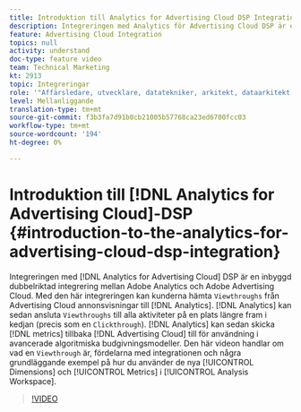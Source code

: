 ```yaml
---
title: Introduktion till Analytics for Advertising Cloud DSP Integration
description: Integreringen med Analytics för Advertising Cloud DSP är en inbyggd dubbelriktad integrering mellan Adobe Analytics och Adobe Advertising Cloud. Med den här integreringen kan kunderna hämta in visningar från Advertising Cloud annonsvisningar till Analytics. Analyserna kan sedan koppla genomsökningarna till all webbplatsaktivitet längre fram i kedjan (precis som en klickning). Analyserna kan sedan skicka tillbaka mätvärden till Advertising Cloud för användning i avancerade algoritmiska budgivningsmodeller. Den här videon handlar om vad en Viewthrough är, fördelarna med integreringen och några grundläggande exempel på hur du använder de nya Dimensionerna/måtten i Analysis Workspace.
feature: Advertising Cloud Integration
topics: null
activity: understand
doc-type: feature video
team: Technical Marketing
kt: 2913
topic: Integreringar
role: '"Affärsledare, utvecklare, datatekniker, arkitekt, dataarkitekt, administratör, ledare"'
level: Mellanliggande
translation-type: tm+mt
source-git-commit: f3b3fa7d91b0cb21005b57768ca23ed6700fcc03
workflow-type: tm+mt
source-wordcount: '194'
ht-degree: 0%

---
```



# Introduktion till [!DNL Analytics for Advertising Cloud]-DSP {#introduction-to-the-analytics-for-advertising-cloud-dsp-integration}

Integreringen med [!DNL Analytics for Advertising Cloud] DSP är en inbyggd dubbelriktad integrering mellan Adobe Analytics och Adobe Advertising Cloud. Med den här integreringen kan kunderna hämta `Viewthroughs` från Advertising Cloud annonsvisningar till [!DNL Analytics]. [!DNL Analytics] kan sedan ansluta  `Viewthroughs` till alla aktiviteter på en plats längre fram i kedjan (precis som en  `Clickthrough`). [!DNL Analytics] kan sedan skicka  [!DNL metrics] tillbaka  [!DNL Advertising Cloud] till för användning i avancerade algoritmiska budgivningsmodeller. Den här videon handlar om vad en `Viewthrough` är, fördelarna med integrationen och några grundläggande exempel på hur du använder de nya [!UICONTROL Dimensions] och [!UICONTROL Metrics] i [!UICONTROL Analysis Workspace].

>[!VIDEO](https://video.tv.adobe.com/v/27237/?quality=9)
